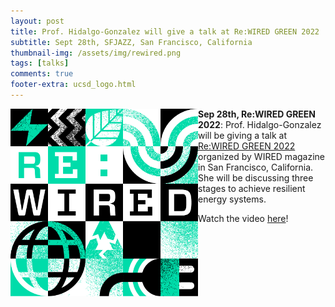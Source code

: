```yaml
---
layout: post
title: Prof. Hidalgo-Gonzalez will give a talk at Re:WIRED GREEN 2022
subtitle: Sept 28th, SFJAZZ, San Francisco, California
thumbnail-img: /assets/img/rewired.png
tags: [talks]
comments: true
footer-extra: ucsd_logo.html
---
```



<img align="left" src="/assets/img/rewired.png" width="300" style="padding-bottom: 10px;" style="padding-right: 10px;"/>

**Sep 28th, Re:WIRED GREEN 2022**: Prof. Hidalgo-Gonzalez will be giving a talk at [Re:WIRED GREEN 2022](https://re.wired.com/RE-WIRED/en) organized by WIRED
magazine in San Francisco, California. She will be discussing three stages to achieve resilient energy systems.

Watch the video [here](https://www.wired.com/video/watch/re-wired-green-2022-going-electric-isnt-enough-we-need-a-clean-resilient-energy-grid-to-run-it)!



